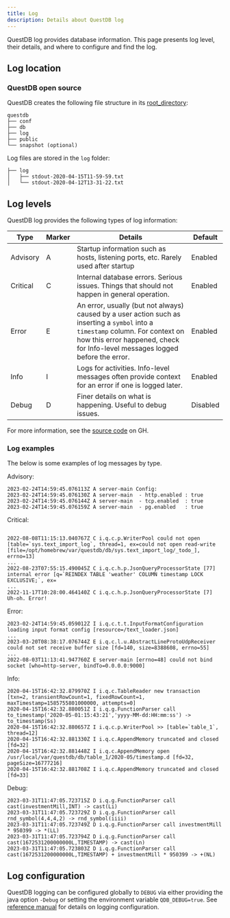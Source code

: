 ```yaml
---
title: Log
description: Details about QuestDB log
---
```


QuestDB log provides database information. This page presents log level, their
details, and where to configure and find the log.

## Log location

### QuestDB open source

QuestDB creates the following file structure in its
[root_directory](/docs/concept/root-directory-structure/):

```filestructure
questdb
├── conf
├── db
├── log
├── public
└── snapshot (optional)
```

Log files are stored in the `log` folder:

```filestructure
├── log
│   ├── stdout-2020-04-15T11-59-59.txt
│   └── stdout-2020-04-12T13-31-22.txt
```

## Log levels

QuestDB log provides the following types of log information:

| Type     | Marker | Details                                                                                                                                                                                                           | Default  |
| -------- | ------ | ----------------------------------------------------------------------------------------------------------------------------------------------------------------------------------------------------------------- | -------- |
| Advisory | A      | Startup information such as hosts, listening ports, etc. Rarely used after startup                                                                                                                                | Enabled  |
| Critical | C      | Internal database errors. Serious issues. Things that should not happen in general operation.                                                                                                                     | Enabled  |
| Error    | E      | An error, usually (but not always) caused by a user action such as inserting a `symbol` into a `timestamp` column. For context on how this error happened, check for Info-level messages logged before the error. | Enabled  |
| Info     | I      | Logs for activities. Info-level messages often provide context for an error if one is logged later.                                                                                                               | Enabled  |
| Debug    | D      | Finer details on what is happening. Useful to debug issues.                                                                                                                                                       | Disabled |

For more information, see the
[source code](https://github.com/questdb/questdb/blob/master/core/src/main/java/io/questdb/log/LogLevel.java)
on GH.

### Log examples

The below is some examples of log messages by type.

Advisory:

```
2023-02-24T14:59:45.076113Z A server-main Config:
2023-02-24T14:59:45.076130Z A server-main  - http.enabled : true
2023-02-24T14:59:45.076144Z A server-main  - tcp.enabled  : true
2023-02-24T14:59:45.076159Z A server-main  - pg.enabled   : true
```

Critical:

```

2022-08-08T11:15:13.040767Z C i.q.c.p.WriterPool could not open [table=`sys.text_import_log`, thread=1, ex=could not open read-write [file=/opt/homebrew/var/questdb/db/sys.text_import_log/_todo_], errno=13]
...
2022-08-23T07:55:15.490045Z C i.q.c.h.p.JsonQueryProcessorState [77] internal error [q=`REINDEX TABLE 'weather' COLUMN timestamp LOCK EXCLUSIVE;`, ex=
...
2022-11-17T10:28:00.464140Z C i.q.c.h.p.JsonQueryProcessorState [7] Uh-oh. Error!
```

Error:

```
2023-02-24T14:59:45.059012Z I i.q.c.t.t.InputFormatConfiguration loading input format config [resource=/text_loader.json]
...
2023-03-20T08:38:17.076744Z E i.q.c.l.u.AbstractLineProtoUdpReceiver could not set receive buffer size [fd=140, size=8388608, errno=55]
...
2022-08-03T11:13:41.947760Z E server-main [errno=48] could not bind socket [who=http-server, bindTo=0.0.0.0:9000]
```

Info:

```
2020-04-15T16:42:32.879970Z I i.q.c.TableReader new transaction [txn=2, transientRowCount=1, fixedRowCount=1, maxTimestamp=1585755801000000, attempts=0]
2020-04-15T16:42:32.880051Z I i.q.g.FunctionParser call to_timestamp('2020-05-01:15:43:21','yyyy-MM-dd:HH:mm:ss') -> to_timestamp(Ss)
2020-04-15T16:42:32.880657Z I i.q.c.p.WriterPool >> [table=`table_1`, thread=12]
2020-04-15T16:42:32.881330Z I i.q.c.AppendMemory truncated and closed [fd=32]
2020-04-15T16:42:32.881448Z I i.q.c.AppendMemory open /usr/local/var/questdb/db/table_1/2020-05/timestamp.d [fd=32, pageSize=16777216]
2020-04-15T16:42:32.881708Z I i.q.c.AppendMemory truncated and closed [fd=33]
```

Debug:

```
2023-03-31T11:47:05.723715Z D i.q.g.FunctionParser call cast(investmentMill,INT) -> cast(Li)
2023-03-31T11:47:05.723729Z D i.q.g.FunctionParser call rnd_symbol(4,4,4,2) -> rnd_symbol(iiii)
2023-03-31T11:47:05.723749Z D i.q.g.FunctionParser call investmentMill * 950399 -> *(LL)
2023-03-31T11:47:05.723794Z D i.q.g.FunctionParser call cast(1672531200000000L,TIMESTAMP) -> cast(Ln)
2023-03-31T11:47:05.723803Z D i.q.g.FunctionParser call cast(1672531200000000L,TIMESTAMP) + investmentMill * 950399 -> +(NL)
```

## Log configuration

QuestDB logging can be configured globally to `DEBUG` via either providing the
java option `-Debug` or setting the environment variable `QDB_DEBUG=true`. See
[reference manual](/docs/operations/logging-metrics/#logging) for details on
logging configuration.
